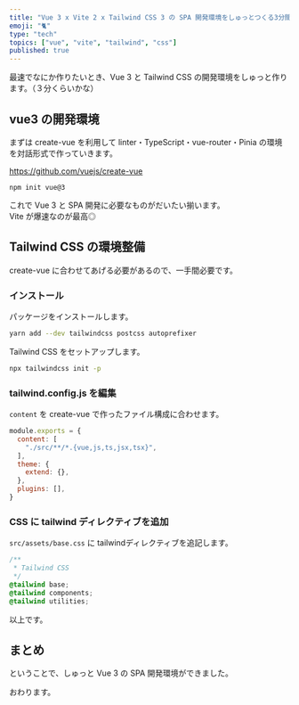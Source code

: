 ```yaml
---
title: "Vue 3 x Vite 2 x Tailwind CSS 3 の SPA 開発環境をしゅっとつくる3分間"
emoji: "🐈"
type: "tech"
topics: ["vue", "vite", "tailwind", "css"]
published: true
---
```


最速でなにか作りたいとき、Vue 3 と Tailwind CSS の開発環境をしゅっと作ります。（３分くらいかな）

## vue3 の開発環境

まずは create-vue を利用して linter・TypeScript・vue-router・Pinia の環境を対話形式で作っていきます。

https://github.com/vuejs/create-vue

```bath
npm init vue@3
```

これで Vue 3 と SPA 開発に必要なものがだいたい揃います。  
Vite が爆速なのが最高◎

## Tailwind CSS の環境整備

create-vue に合わせてあげる必要があるので、一手間必要です。

### インストール

パッケージをインストールします。

```bash
yarn add --dev tailwindcss postcss autoprefixer
```

Tailwind CSS をセットアップします。

```bash
npx tailwindcss init -p
```

### tailwind.config.js を編集

`content` を create-vue で作ったファイル構成に合わせます。

```js:tailwind.config.js
module.exports = {
  content: [
    "./src/**/*.{vue,js,ts,jsx,tsx}",
  ],
  theme: {
    extend: {},
  },
  plugins: [],
}
```

### CSS に tailwind ディレクティブを追加

`src/assets/base.css` に tailwindディレクティブを追記します。

```css:src/assets/base.css
/**
 * Tailwind CSS
 */
@tailwind base;
@tailwind components;
@tailwind utilities;
```

以上です。

## まとめ

ということで、しゅっと Vue 3 の SPA 開発環境ができました。

おわります。
